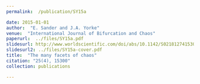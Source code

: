 ```yaml
---
permalink:  /publication/SY15a

date: 2015-01-01
author:  "E. Sander and J.A. Yorke"
venue:  "International Journal of Bifurcation and Chaos"
paperurl:  ../files/SY15a.pdf
slidesurl: http://www.worldscientific.com/doi/abs/10.1142/S0218127415300116
slidesurl2: ../files/SY15a-cover.pdf
title:  "The many facets of chaos"
citation: "25(4), 15300"
collection: publications

---
```

